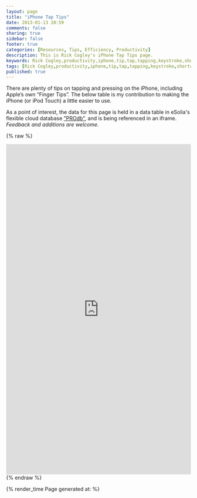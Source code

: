 ```yaml
---
layout: page
title: "iPhone Tap Tips"
date: 2013-01-13 20:59
comments: false
sharing: true
sidebar: false
footer: true
categories: [Resources, Tips, Efficiency, Productivity]
description: This is Rick Cogley's iPhone Tap Tips page.
keywords: Rick Cogley,productivity,iphone,tip,tap,tapping,keystroke,shortcut,usage 
tags: [Rick Cogley,productivity,iphone,tip,tap,tapping,keystroke,shortcut,usage]
published: true
---
```

There are plenty of tips on tapping and pressing on the iPhone, including Apple’s own “Finger Tips”. The below table is my contribution to making the iPhone (or iPod Touch) a little easier to use. 

As a point of interest, the data for this page is held in a data table in eSolia's flexible cloud database ["PROdb"](http://www.esolia.com/prodb), and is being referenced in an iframe. _Feedback and additions are welcome._

{% raw %} 
<iframe width='100%' height='900' frameborder='0' allowtransparency='true' scrolling='yes' src='https://pro.dbflex.net/secure/embedded/db/15331/view.aspx?id=983699'></iframe>
{% endraw %}

{% render_time Page generated at: %}